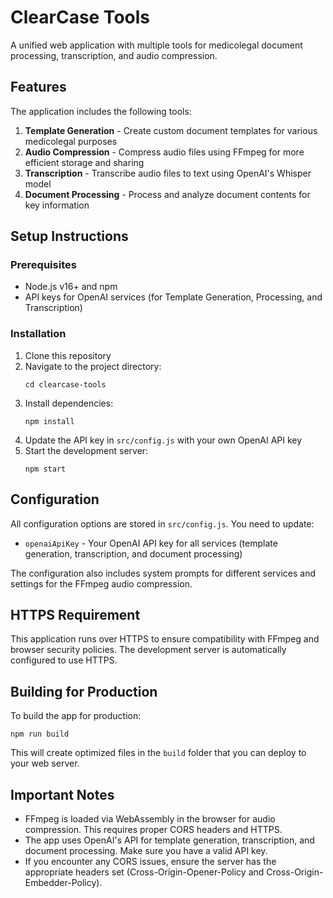 # ClearCase Tools

A unified web application with multiple tools for medicolegal document processing, transcription, and audio compression.

## Features

The application includes the following tools:

1. **Template Generation** - Create custom document templates for various medicolegal purposes
2. **Audio Compression** - Compress audio files using FFmpeg for more efficient storage and sharing
3. **Transcription** - Transcribe audio files to text using OpenAI's Whisper model
4. **Document Processing** - Process and analyze document contents for key information

## Setup Instructions

### Prerequisites

- Node.js v16+ and npm
- API keys for OpenAI services (for Template Generation, Processing, and Transcription)

### Installation

1. Clone this repository
2. Navigate to the project directory:
   ```
   cd clearcase-tools
   ```
3. Install dependencies:
   ```
   npm install
   ```
4. Update the API key in `src/config.js` with your own OpenAI API key
5. Start the development server:
   ```
   npm start
   ```

## Configuration

All configuration options are stored in `src/config.js`. You need to update:

- `openaiApiKey` - Your OpenAI API key for all services (template generation, transcription, and document processing)

The configuration also includes system prompts for different services and settings for the FFmpeg audio compression.

## HTTPS Requirement

This application runs over HTTPS to ensure compatibility with FFmpeg and browser security policies. The development server is automatically configured to use HTTPS.

## Building for Production

To build the app for production:

```
npm run build
```

This will create optimized files in the `build` folder that you can deploy to your web server.

## Important Notes

- FFmpeg is loaded via WebAssembly in the browser for audio compression. This requires proper CORS headers and HTTPS.
- The app uses OpenAI's API for template generation, transcription, and document processing. Make sure you have a valid API key.
- If you encounter any CORS issues, ensure the server has the appropriate headers set (Cross-Origin-Opener-Policy and Cross-Origin-Embedder-Policy). 